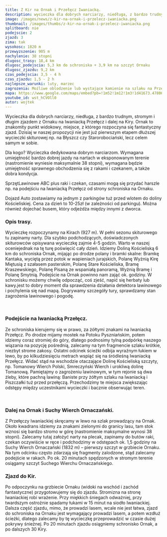 ```yaml
---
title: Z Kir na Ornak i Przełęcz Iwaniacką.
description: wycieczka dla dobrych narciarzy, niedługa, z bardzo trudnym, stromym i długim zjazdem z Ornaku na Iwaniacką Przełęcz i dalej na Kiry. Ornak to znakomity punkt widokowy, miejsce, z którego rozpoczyna się fantastyczny zjazd. Dzisiaj w naszej propozycji nie jest już pierwszym etapem dłuższej wycieczki skiturowej np. na Błyszcz czy Starorobociański, lecz celem samym w sobie.
image: /images/news/z-kir-na-ornak-i-przelecz-iwaniacka.png
thumbnail: /images/thumbs/z-kir-na-ornak-i-przelecz-iwaniacka.png
splitboard: nie
podejscie: 2
zjazd: 3
zima: tak
wysokosc: 1820 m
przewyzszenie: 905 m
nachylenie: 38 stopni
dlugosc_trasy: 18,4 km
dlugosc_podejscia: 5,3 km do schroniska + 3,9 km na szczyt Ornaku
dlugosc_zjazdu: 9,2 km
czas_podejscia: 3,5 - 4 h
czas_zjazdu: 1,5 - 2 h
najlepsze_warunki: luty, marzec
zagrozenia: Możliwe oblodzenie lub wystające kamienie na szlaku na Przełęcz Iwaniacką. Podejście na Ornak wystawione na podmuchy wiatru, może być oblodzone, ryzyko zejścia lawiny, m.in. żleby Baniste i Piszczałki.
mapa: https://www.google.com/maps/embed?pb=!1m52!1m12!1m3!1d41673.47806646357!2d19.816320131106295!3d49.246217007682965!2m3!1f0!2f0!3f0!3m2!1i1024!2i768!4f13.1!4m37!3e2!4m5!1s0x471592d040abec65%3A0xb323ce2bc797fa1!2sDolina+Ko%C5%9Bcieliska+-+Wej%C5%9Bcie%2C+Dolina+Ko%C5%9Bcieliska%2C+34-500+Ko%C5%9Bcielisko!3m2!1d49.2734141!2d19.868870299999998!4m5!1s0x4715926903a89a4f%3A0x3c36dd5f018d8d5c!2sSchronisko+PTTK+na+Hali+Ornak%2C+Dolina+Ko%C5%9Bcieliska%2C+Zakopane!3m2!1d49.229124299999995!2d19.8587001!4m5!1s0x4715924ee21ada11%3A0xd2f503f89e8745cf!2zSXdhbmlhY2thIFByemXFgsSZY3o!3m2!1d49.232223999999995!2d19.836373299999998!4m5!1s0x4715923a4110125b%3A0x65aceadd2a5c7cc2!2sOrnak%2C+Ko%C5%9Bcielisko!3m2!1d49.219074199999994!2d19.833069899999998!4m5!1s0x4715926903a89a4f%3A0x3c36dd5f018d8d5c!2sSchronisko+PTTK+na+Hali+Ornak%2C+Dolina+Ko%C5%9Bcieliska%2C+Zakopane!3m2!1d49.229124299999995!2d19.8587001!4m5!1s0x471592d040abec65%3A0xb323ce2bc797fa1!2sDolina+Ko%C5%9Bcieliska+-+Wej%C5%9Bcie%2C+Dolina+Ko%C5%9Bcieliska%2C+Ko%C5%9Bcielisko!3m2!1d49.2734141!2d19.868870299999998!5e0!3m2!1sen!2spl!4v1559163734735!5m2!1sen!2spl
youtube_id: wst_hCVOll0
autor: wojtek
---
```


Wycieczka dla dobrych narciarzy, niedługa, z bardzo trudnym, stromym i długim zjazdem z Ornaku na Iwaniacką Przełęcz i dalej na Kiry. Ornak to znakomity punkt widokowy, miejsce, z którego rozpoczyna się fantastyczny zjazd. Dzisiaj w naszej propozycji nie jest już pierwszym etapem dłuższej wycieczki skiturowej np. na Błyszcz czy Starorobociański, lecz celem samym w sobie.

<div class="info">

<p>
    <span class="title">Dla kogo?</span>
 Wycieczka dedykowana dobrym narciarzom. Wymagana umiejętność bardzo dobrej jazdy na nartach w eksponowanym terenie (nastromienie wyniesie maksymalnie 38 stopni), wymagana będzie umiejętność sprawnego obchodzenia się z rakami i czekanem, a także dobra kondycja. </p>

 <p>
    <span class="title">Sprzęt</span>Lawinowe ABC plus raki i czekan, czasami mogą się przydać harszle np. na podejściu na Iwaniacką Przełęcz od strony schroniska na Ornaku.
</p>

 <p>
    <span class="title">Dojazd</span>
  Auto zostawiamy na jednym z parkingów tuż przed wlotem do doliny Kościeliskiej. Cena za dzień to 10-25zł (w zależności od parkingu). Można również dojechać busem, który odjeżdża między innymi z dworca.
</p>
</div>

<!-- excerpt -->

### Opis trasy.

Wycieczkę rozpoczynamy na Kirach (927 m). W pełni sezonu skiturowego tu zapinamy narty. Dla szybko podchodzących, doświadczonych skiturowców opisywana wycieczkę zajmie 4-5 godzin. Warto w naszej oceniejednak  na tę turę poświęcić cały dzień. Idziemy Doliną Kościeliską 6 km do schroniska Ornak, mijając po drodze polany i bramki skalne: Bramkę Kantaka, wyciętą przez potok w wapieniach jurajskich, Polanę Wyżnią Kirę Miętusią z szałasem pasterskim, Polanę Stare Kościeliska, Bramę Kraszewskiego, Polanę Pisaną ze wspaniałą panoramą, Wyżnią Bramę i Polanę Smytnią. Podejście na Ornak powinno nam zająć ok. godziny. W schronisku możemy chwilę odpocząć, coś zjeść, napić się herbaty lub kawy.jest to dobry moment dla sprawdzenia działania detektora lawinowego i pochylenia się nad mapą. Dogrywamy szczegóły tury, sprawdzamy stan zagrożenia lawinowego i pogodę.

<span class="image modal gallery">
  <a href="/images/galleries/ornak1/11.jpg" title=""><img src="/images/galleries/ornak1/11.jpg.thumb.jpg" alt="" /></a>
  <a href="/images/galleries/ornak1/11_1.jpg" title=""><img src="/images/galleries/ornak1/11_1.jpg.thumb.jpg" alt="" /></a>
  <a href="/images/galleries/ornak1/12.jpg" title=""><img src="/images/galleries/ornak1/12.jpg.thumb.jpg" alt="" /></a>
  <a href="/images/galleries/ornak1/12_1.jpg" title=""><img src="/images/galleries/ornak1/12_1.jpg.thumb.jpg" alt="" /></a>
  <a href="/images/galleries/ornak1/13.jpg" title=""><img src="/images/galleries/ornak1/13.jpg.thumb.jpg" alt="" /></a>
  <a href="/images/galleries/ornak1/14.jpg" title=""><img src="/images/galleries/ornak1/14.jpg.thumb.jpg" alt="" /></a>
  <a href="/images/galleries/ornak1/15.jpg" title=""><img src="/images/galleries/ornak1/15.jpg.thumb.jpg" alt="" /></a>
  <a href="/images/galleries/ornak1/16.jpg" title=""><img src="/images/galleries/ornak1/16.jpg.thumb.jpg" alt="" /></a>
  <a href="/images/galleries/ornak1/17.jpg" title=""><img src="/images/galleries/ornak1/17.jpg.thumb.jpg" alt="" /></a>
  <a href="/images/galleries/ornak1/20.jpg" title=""><img src="/images/galleries/ornak1/20.jpg.thumb.jpg" alt="" /></a>
  <a href="/images/galleries/ornak1/21.jpg" title=""><img src="/images/galleries/ornak1/21.jpg.thumb.jpg" alt="" /></a>
  <a href="/images/galleries/ornak1/22.jpg" title=""><img src="/images/galleries/ornak1/22.jpg.thumb.jpg" alt="" /></a>
  <a href="/images/galleries/ornak1/23.jpg" title=""><img src="/images/galleries/ornak1/23.jpg.thumb.jpg" alt="" /></a>
  <a href="/images/galleries/ornak1/24.jpg" title=""><img src="/images/galleries/ornak1/24.jpg.thumb.jpg" alt="" /></a>
  <a href="/images/galleries/ornak1/25.jpg" title=""><img src="/images/galleries/ornak1/25.jpg.thumb.jpg" alt="" /></a>
  <a href="/images/galleries/ornak1/26.jpg" title=""><img src="/images/galleries/ornak1/26.jpg.thumb.jpg" alt="" /></a>
</span>

### Podejście na Iwaniacką Przełęcz.

Ze schroniska kierujemy się w prawo, za żółtymi znakami na Iwaniacką Przełęcz. Po drodze mijamy mostek na Potoku Pyszniańskim, potem idziemy coraz stromiej do góry, dlatego podnosimy tylną podpórkę naszego wiązania na pozycję pośrednią, zalecamy na tym fragmencie szlaku krótkie, niezbyt strome zakosy. Ostatni odcinek ścieżki odbija wyraźnym łukiem w lewo, by po kilkudziesięciu metrach wspiąć się na śródleśną Iwaniacką Przełęcz. Widać stąd na wschodzie otaczające Dolinę Kościeliską szczyty, np. Tomanowy Wierch Polski, Smreczyński Wierch i urokliwą dolinę Tomanową. Pamiętajmy o zagrożeniu lawinowym, w tym rejonie są dwa żleby, które pachną lawiną: Baniste przy żółtym szlaku na Iwaniacką i Piszczałki tuż przed przełęczą. Przechodzimy te miejsca zwiększając odstępy między uczestnikami wycieczki i bacznie obserwując teren.
<!-- Stwórz galerię ze zdjęć z folderu "ornak2" -->
<!-- gallery ornak2 -->

<span class="image modal gallery">
  <a href="/images/galleries/ornak2/10.jpg" title=""><img src="/images/galleries/ornak2/10.jpg.thumb.jpg" alt="" /></a>
  <a href="/images/galleries/ornak2/11.jpg" title=""><img src="/images/galleries/ornak2/11.jpg.thumb.jpg" alt="" /></a>
  <a href="/images/galleries/ornak2/12.jpg" title=""><img src="/images/galleries/ornak2/12.jpg.thumb.jpg" alt="" /></a>
  <a href="/images/galleries/ornak2/13.jpg" title=""><img src="/images/galleries/ornak2/13.jpg.thumb.jpg" alt="" /></a>
  <a href="/images/galleries/ornak2/14.jpg" title=""><img src="/images/galleries/ornak2/14.jpg.thumb.jpg" alt="" /></a>
  <a href="/images/galleries/ornak2/15.jpg" title=""><img src="/images/galleries/ornak2/15.jpg.thumb.jpg" alt="" /></a>
  <a href="/images/galleries/ornak2/16.jpg" title=""><img src="/images/galleries/ornak2/16.jpg.thumb.jpg" alt="" /></a>
  <a href="/images/galleries/ornak2/17.jpg" title=""><img src="/images/galleries/ornak2/17.jpg.thumb.jpg" alt="" /></a>
  <a href="/images/galleries/ornak2/18.jpg" title=""><img src="/images/galleries/ornak2/18.jpg.thumb.jpg" alt="" /></a>
  <a href="/images/galleries/ornak2/19.jpg" title=""><img src="/images/galleries/ornak2/19.jpg.thumb.jpg" alt="" /></a>
  <a href="/images/galleries/ornak2/20.jpg" title=""><img src="/images/galleries/ornak2/20.jpg.thumb.jpg" alt="" /></a>
  <a href="/images/galleries/ornak2/21.jpg" title=""><img src="/images/galleries/ornak2/21.jpg.thumb.jpg" alt="" /></a>
  <a href="/images/galleries/ornak2/22.jpg" title=""><img src="/images/galleries/ornak2/22.jpg.thumb.jpg" alt="" /></a>
  <a href="/images/galleries/ornak2/23.jpg" title=""><img src="/images/galleries/ornak2/23.jpg.thumb.jpg" alt="" /></a>
  <a href="/images/galleries/ornak2/24.jpg" title=""><img src="/images/galleries/ornak2/24.jpg.thumb.jpg" alt="" /></a>
  <a href="/images/galleries/ornak2/25.jpg" title=""><img src="/images/galleries/ornak2/25.jpg.thumb.jpg" alt="" /></a>
  <a href="/images/galleries/ornak2/26.jpg" title=""><img src="/images/galleries/ornak2/26.jpg.thumb.jpg" alt="" /></a>
  <a href="/images/galleries/ornak2/27.jpg" title=""><img src="/images/galleries/ornak2/27.jpg.thumb.jpg" alt="" /></a>
  <a href="/images/galleries/ornak2/7.jpg" title=""><img src="/images/galleries/ornak2/7.jpg.thumb.jpg" alt="" /></a>
  <a href="/images/galleries/ornak2/8.jpg" title=""><img src="/images/galleries/ornak2/8.jpg.thumb.jpg" alt="" /></a>
  <a href="/images/galleries/ornak2/9.jpg" title=""><img src="/images/galleries/ornak2/9.jpg.thumb.jpg" alt="" /></a>
</span>

### Dalej na Ornak i Suchy Wierch Ornaczański.

Z Przełęczy Iwaniackiej skręcamy w lewo na szlak prowadzący na Ornak. Około kwadrans idziemy za znakami zielonymi do granicy lasu, tam stok wznosi się bardzo stromo w górę (nastromienie maksymalne wynosi 38 stopni). Zalecamy tutaj założyć narty na plecak, zapinamy do butów raki, czekan oczywiście w ręce i podchodzimy w odstępach ok. 1,5 godziny na Suchy Wierch Ornaczański (1832 m) – pierwszy szczyt w grzbiecie Ornaku. Na tym odcinku często zdarzają się fragmenty zalodzone, stąd zalecamy podejście w rakach. Po ok. 20 minutach spędzonych w stromym terenie osiągamy szczyt Suchego Wierchu Ornaczańskiego.

### Zjazd do Kir.

Po odpoczynku na grzbiecie Ornaku (widoki na wschód i zachód fantastyczne) przygotowujemy się do zjazdu. Stromizna na stronę Iwaniackiej robi wrażenie. Przy miękkich śniegach odważniej, przy twardszym ostrożnie spadamy łukami w 15 minut na siodło Iwaniackiej. Dalsza część zjazdu, mimo, że prowadzi lasem, wcale nie jest łatwa, zjazd do schroniska na Ornaku jest wymagający prowadzi lasem, a potem wzdłuż ścieżki, dlatego zalecamy by tę wycieczkę przeprowadzić w czasie dużej pokrywy śnieżnej. Po 20 minutach zjazdu osiągniemy schronisko Ornak, a po dalszych 30 Kiry.


